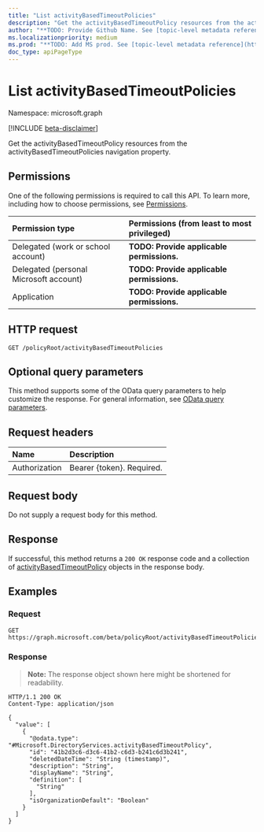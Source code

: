 ```yaml
---
title: "List activityBasedTimeoutPolicies"
description: "Get the activityBasedTimeoutPolicy resources from the activityBasedTimeoutPolicies navigation property."
author: "**TODO: Provide Github Name. See [topic-level metadata reference](https://msgo.azurewebsites.net/add/document/guidelines/metadata.html#topic-level-metadata)**"
ms.localizationpriority: medium
ms.prod: "**TODO: Add MS prod. See [topic-level metadata reference](https://msgo.azurewebsites.net/add/document/guidelines/metadata.html#topic-level-metadata)**"
doc_type: apiPageType
---
```


# List activityBasedTimeoutPolicies
Namespace: microsoft.graph

[!INCLUDE [beta-disclaimer](../../includes/beta-disclaimer.md)]

Get the activityBasedTimeoutPolicy resources from the activityBasedTimeoutPolicies navigation property.

## Permissions
One of the following permissions is required to call this API. To learn more, including how to choose permissions, see [Permissions](/graph/permissions-reference).

|Permission type|Permissions (from least to most privileged)|
|:---|:---|
|Delegated (work or school account)|**TODO: Provide applicable permissions.**|
|Delegated (personal Microsoft account)|**TODO: Provide applicable permissions.**|
|Application|**TODO: Provide applicable permissions.**|

## HTTP request

<!-- {
  "blockType": "ignored"
}
-->
``` http
GET /policyRoot/activityBasedTimeoutPolicies
```

## Optional query parameters
This method supports some of the OData query parameters to help customize the response. For general information, see [OData query parameters](/graph/query-parameters).

## Request headers
|Name|Description|
|:---|:---|
|Authorization|Bearer {token}. Required.|

## Request body
Do not supply a request body for this method.

## Response

If successful, this method returns a `200 OK` response code and a collection of [activityBasedTimeoutPolicy](../resources/activitybasedtimeoutpolicy.md) objects in the response body.

## Examples

### Request
<!-- {
  "blockType": "request",
  "name": "list_activitybasedtimeoutpolicy"
}
-->
``` http
GET https://graph.microsoft.com/beta/policyRoot/activityBasedTimeoutPolicies
```


### Response
>**Note:** The response object shown here might be shortened for readability.
<!-- {
  "blockType": "response",
  "truncated": true,
  "@odata.type": "Collection(Microsoft.DirectoryServices.activityBasedTimeoutPolicy)"
}
-->
``` http
HTTP/1.1 200 OK
Content-Type: application/json

{
  "value": [
    {
      "@odata.type": "#Microsoft.DirectoryServices.activityBasedTimeoutPolicy",
      "id": "41b2d3c6-d3c6-41b2-c6d3-b241c6d3b241",
      "deletedDateTime": "String (timestamp)",
      "description": "String",
      "displayName": "String",
      "definition": [
        "String"
      ],
      "isOrganizationDefault": "Boolean"
    }
  ]
}
```

